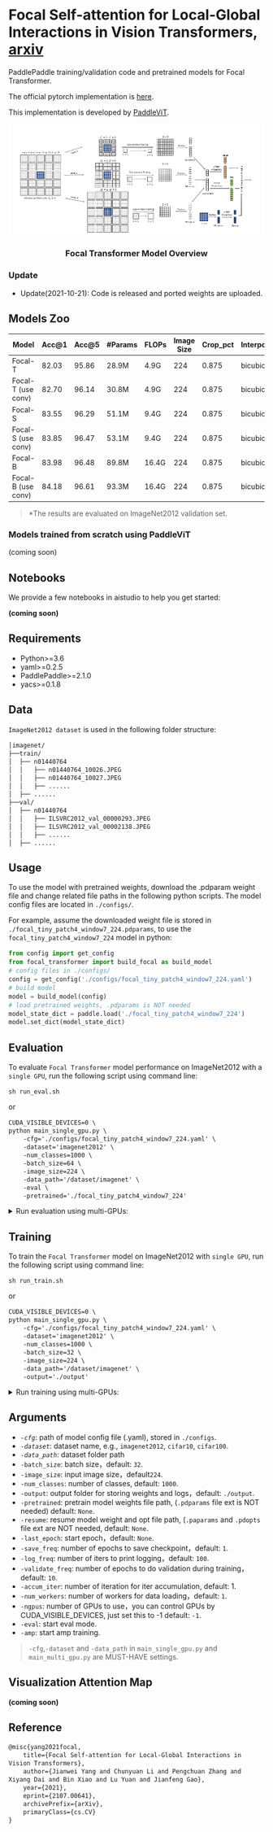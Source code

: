 # Focal Self-attention for Local-Global Interactions in Vision Transformers, [arxiv](https://arxiv.org/pdf/2107.00641)


PaddlePaddle training/validation code and pretrained models for Focal Transformer.

The official pytorch implementation is [here](https://github.com/microsoft/Focal-Transformer).

This implementation is developed by [PaddleViT](https://github.com/BR-IDL/PaddleViT.git).

<div align=center>
  <img src='./model.png'>
  <center> <h3>Focal Transformer Model Overview</h3>  </center>
  </div>

### Update

- Update(2021-10-21): Code is released and ported weights are uploaded.

## Models Zoo

| Model                         | Acc@1 | Acc@5 | #Params | FLOPs  | Image Size | Crop_pct | Interpolation | Link         |
|-------------------------------|-------|-------|---------|--------|------------|----------|---------------|--------------|
| Focal-T    					| 82.03 | 95.86 | 28.9M   | 4.9G    | 224        | 0.875    | bicubic       | [google](https://drive.google.com/file/d/1HzZJbYH_eIo94h0wLUhqTyJ6AYthNKRh/view?usp=sharing)/[baidu](https://pan.baidu.com/s/1JCr2qIA-SZvTqbTO-m2OwA)(i8c2) |
| Focal-T (use conv)   			| 82.70 | 96.14 | 30.8M   | 4.9G    | 224        | 0.875    | bicubic       | [google](https://drive.google.com/file/d/1PS0-gdXHGl95LqH5k5DG62AH6D3i7v0D/view?usp=sharing)/[baidu](https://pan.baidu.com/s/1tVztox4bVJuJEjkD1fLaHQ)(smrk) |
| Focal-S    					| 83.55 | 96.29 | 51.1M   | 9.4G    | 224        | 0.875    | bicubic       | [google](https://drive.google.com/file/d/1HnVAYsI_hmiomyS4Ax3ccPE7gk4mlTU8/view?usp=sharing)/[baidu](https://pan.baidu.com/s/1b7uugAY9RhrgTkUwYcvvow)(dwd8) |
| Focal-S (use conv)   			| 83.85 | 96.47 | 53.1M   | 9.4G    | 224        | 0.875    | bicubic       | [google](https://drive.google.com/file/d/1vcHjYiGNMayoSTPoM8z39XRH6h89TB9V/view?usp=sharing)/[baidu](https://pan.baidu.com/s/174a2aZzCEt3teLuAnIzMtA)(nr7n) |
| Focal-B    					| 83.98 | 96.48 | 89.8M   | 16.4G   | 224        | 0.875    | bicubic       | [google](https://drive.google.com/file/d/1bNMegxetWpwZNcmDEC3MHCal6SNXSgWR/view?usp=sharing)/[baidu](https://pan.baidu.com/s/1piBslNhxWR78aQJIdoZjEw)(8akn) |
| Focal-B (use conv)   			| 84.18 | 96.61 | 93.3M   | 16.4G   | 224        | 0.875    | bicubic       | [google](https://drive.google.com/file/d/1-J2gDnKrvZGtasvsAYozrbMXR2LtIJ43/view?usp=sharing)/[baidu](https://pan.baidu.com/s/1GTLfnTlt6I6drPdfSWB1Iw)(5nfi) |

> *The results are evaluated on ImageNet2012 validation set.

### Models trained from scratch using PaddleViT
(coming soon)

## Notebooks
We provide a few notebooks in aistudio to help you get started:

**(coming soon)**

## Requirements
- Python>=3.6
- yaml>=0.2.5
- PaddlePaddle>=2.1.0
- yacs>=0.1.8

## Data
`ImageNet2012 dataset` is used in the following folder structure:
```
│imagenet/
├──train/
│  ├── n01440764
│  │   ├── n01440764_10026.JPEG
│  │   ├── n01440764_10027.JPEG
│  │   ├── ......
│  ├── ......
├──val/
│  ├── n01440764
│  │   ├── ILSVRC2012_val_00000293.JPEG
│  │   ├── ILSVRC2012_val_00002138.JPEG
│  │   ├── ......
│  ├── ......
```

## Usage
To use the model with pretrained weights, download the .pdparam weight file and change related file paths in the following python scripts. The model config files are located in `./configs/`.

For example, assume the downloaded weight file is stored in `./focal_tiny_patch4_window7_224.pdparams`, to use the `focal_tiny_patch4_window7_224` model in python:

```python
from config import get_config
from focal_transformer import build_focal as build_model
# config files in ./configs/
config = get_config('./configs/focal_tiny_patch4_window7_224.yaml')
# build model
model = build_model(config)
# load pretrained weights, .pdparams is NOT needed
model_state_dict = paddle.load('./focal_tiny_patch4_window7_224')
model.set_dict(model_state_dict)
```

## Evaluation
To evaluate `Focal Transformer` model performance on ImageNet2012 with a `single GPU`, run the following script using command line:

```shell
sh run_eval.sh
```

or

```shell
CUDA_VISIBLE_DEVICES=0 \
python main_single_gpu.py \
    -cfg='./configs/focal_tiny_patch4_window7_224.yaml' \
    -dataset='imagenet2012' \
    -num_classes=1000 \
    -batch_size=64 \
    -image_size=224 \
    -data_path='/dataset/imagenet' \
    -eval \
    -pretrained='./focal_tiny_patch4_window7_224'
```

<details>

<summary>
Run evaluation using multi-GPUs:
</summary>


```shell
sh run_eval_multi.sh
```
or
```shell
CUDA_VISIBLE_DEVICES=0,1,2,3 \
python main_multi_gpu.py \
    -cfg='./configs/focal_tiny_patch4_window7_224.yaml' \
    -dataset='imagenet2012' \
    -num_classes=1000 \
    -batch_size=32 \
    -image_size=224 \
    -data_path='/dataset/imagenet' \
    -eval \
    -pretrained='./focal_tiny_patch4_window7_224'
```

</details>

## Training
To train the `Focal Transformer` model on ImageNet2012 with `single GPU`, run the following script using command line:
```shell
sh run_train.sh
```
or
```shell
CUDA_VISIBLE_DEVICES=0 \
python main_single_gpu.py \
    -cfg='./configs/focal_tiny_patch4_window7_224.yaml' \
    -dataset='imagenet2012' \
    -num_classes=1000 \
    -batch_size=32 \
    -image_size=224 \
    -data_path='/dataset/imagenet' \
    -output='./output'
```

<details>

<summary>
Run training using multi-GPUs:
</summary>


```shell
sh run_train_multi.sh
```
or
```shell
CUDA_VISIBLE_DEVICES=0,1,2,3 \
python main_single_gpu.py \
    -cfg='./configs/focal_tiny_patch4_window7_224.yaml' \
    -dataset='imagenet2012' \
    -num_classes=1000 \
    -batch_size=4 \
    -image_size=224 \
    -data_path='/dataset/imagenet' \
    -output='./output'
```

</details>

## Arguments
- *`-cfg`*: path of model config file (.yaml), stored in `./configs`.
- *`-dataset`*: dataset name, e.g., `imagenet2012`, `cifar10`, `cifar100`.
- *`-data_path`*: dataset folder path
- `-batch_size`: batch size，default: `32`.
- `-image_size`: input image size，default`224`.
- `-num_classes`: number of classes, default: `1000`.
- `-output`: output folder for storing weights and logs，default: `./output`.
- `-pretrained`: pretrain model weights file path, (`.pdparams` file ext is NOT needed) default: `None`.
- `-resume`: resume model weight and opt file path, (`.paparams` and `.pdopts` file ext are NOT needed, default: `None`.
- `-last_epoch`: start epoch，default: `None`.
- `-save_freq`: number of epochs to save checkpoint，default: `1`.
- `-log_freq`: number of iters to print logging，default: `100`.
- `-validate_freq`: number of epochs to do validation during training，default: `10`.
- `-accum_iter`: number of iteration for iter accumulation, default: 1.
- `-num_workers`: number of workers for data loading，default: `1`.
- `-ngpus`: number of GPUs to use，you can control GPUs by CUDA_VISIBLE_DEVICES, just set this to -1 default: `-1`.
- `-eval`: start eval mode.
- `-amp`: start amp training.

> `-cfg`,`-dataset` and `-data_path` in `main_single_gpu.py` and `main_multi_gpu.py` are MUST-HAVE settings.

## Visualization Attention Map
**(coming soon)**

## Reference
```
@misc{yang2021focal,
    title={Focal Self-attention for Local-Global Interactions in Vision Transformers}, 
    author={Jianwei Yang and Chunyuan Li and Pengchuan Zhang and Xiyang Dai and Bin Xiao and Lu Yuan and Jianfeng Gao},
    year={2021},
    eprint={2107.00641},
    archivePrefix={arXiv},
    primaryClass={cs.CV}
}
```
